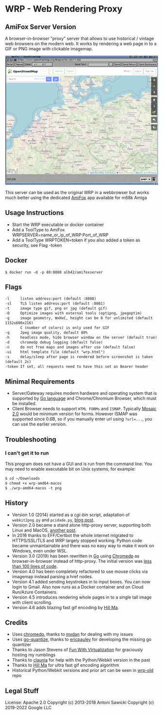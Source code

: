 # WRP - Web Rendering Proxy
## AmiFox Server Version

A browser-in-browser "proxy" server that allows to use historical / vintage web browsers on the modern web. It works by rendering a web page in to a GIF or PNG image with clickable imagemap.

![AmiFox with OpenStreetmap](wrp.png)

This server can be used as the original WRP in a webbrowser but works much better using the dedicated [AmiFox](https://blog.alb42.de/programs/AmiFox) app available for m68k Amiga

## Usage Instructions

* Start the WRP executable or docker container
* Add a ToolType to AmiFox WRPSERVER=name_or_ip_of_WRP:Port_of_WRP
* Add a ToolType WRPTOKEN=token if you also added a token as security, see Flag -token

## Docker

```shell
$ docker run -d -p 80:8080 alb42/amifoxserver
```

## Flags

```text
-l     listen address:port (default :8080)
-sl    TLS listen address:port (default :8081)
-t     image type gif, png or jpg (default gif)
-O     Optimize images with external tools (optipng, jpegoptim)
-g     image geometry, WxHxC, height can be 0 for unlimited (default 1152x600x216)
       C (number of colors) is only used for GIF
-q     Jpeg image quality, default 80%
-h     headless mode, hide browser window on the server (default true)
-d     chromedp debug logging (default false)
-n     do not free maps and images after use (default false)
-ui    html template file (default "wrp.html")
-s     delay/sleep after page is rendered before screenshot is taken (default 2s)
-token If set, all requests need to have this set as Bearer header
```

## Minimal Requirements

* Server/Gateway requires modern hardware and operating system that is supported by [Go language](https://github.com/golang/go/wiki/MinimumRequirements) and Chrome/Chromium Browser, which must be installed.
* Client Browser needs to support `HTML FORMs` and `ISMAP`. Typically [Mosaic 2.0](http://www.ncsa.illinois.edu/enabling/mosaic/versions) would be minimum version for forms. However ISMAP was supported since 0.6B, so if you manually enter url using `?url=...`, you can use the earlier version.

## Troubleshooting

### I can't get it to run

This program does not have a GUI and is run from the command line. You may need to enable executable bit on Unix systems, for example:

```shell
$ cd ~/Downloads
$ chmod +x wrp-amd64-macos
$ ./wrp-amd64-macos -t png
```

## History

* Version 1.0 (2014) started as a *cgi-bin* script, adaptation of `webkit2png.py` and `pcidade.py`, [blog post](https://virtuallyfun.com/2014/03/03/surfing-modern-web-with-ancient-browsers/).
* Version 2.0 became a stand alone http-proxy server, supporting both Linux and MacOS, [another post](https://virtuallyfun.com/wordpress/2014/03/11/web-rendering-proxy-update//).
* In 2016 thanks to EFF/Certbot the whole internet migrated to HTTPS/SSL/TLS and WRP largely stopped working. Python code became unmaintainable and there was no easy way to make it work on Windows, even under WSL.
* Version 3.0 (2019) has been rewritten in [Go](https://golang.org/) using [Chromedp](https://github.com/chromedp) as browser-in-browser instead of http-proxy. The initial version was [less than 100 lines of code](https://gist.github.com/tenox7/b0f03c039b0a8b67f6c1bf47e2dd0df0).
* Version 4.0 has been completely refactored to use mouse clicks via imagemap instead parsing a href nodes.
* Version 4.1 added sending keystrokes in to input boxes. You can now login to Gmail. Also now runs as a Docker container and on Cloud Run/Azure Containers.
* Version 4.5 introduces rendering whole pages in to a single tall image with client scrolling.
* Version 4.6 adds blazing fast gif encoding by [Hill Ma](https://github.com/mahiuchun).

## Credits

* Uses [chromedp](https://github.com/chromedp), thanks to [mvdan](https://github.com/mvdan) for dealing with my issues
* Uses [go-quantize](https://github.com/ericpauley/go-quantize), thanks to [ericpauley](https://github.com/ericpauley) for developing the missing go quantizer
* Thanks to Jason Stevens of [Fun With Virtualization](https://virtuallyfun.com/) for graciously hosting my rumblings
* Thanks to [claunia](https://github.com/claunia/) for help with the Python/Webkit version in the past
* Thanks to [Hill Ma](https://github.com/mahiuchun) for ultra fast gif encoding algorithm
* Historical Python/Webkit versions and prior art can be seen in [wrp-old](https://github.com/tenox7/wrp-old) repo

## Legal Stuff

License: Apache 2.0
Copyright (c) 2013-2018 Antoni Sawicki
Copyright (c) 2019-2022 Google LLC
